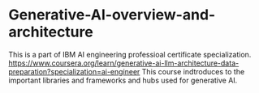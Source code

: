 # Generative-AI-overview-and-architecture
This is a part of IBM AI engineering professioal certificate specialization. https://www.coursera.org/learn/generative-ai-llm-architecture-data-preparation?specialization=ai-engineer
This course indtroduces to the important libraries and frameworks and hubs used for generative AI.

